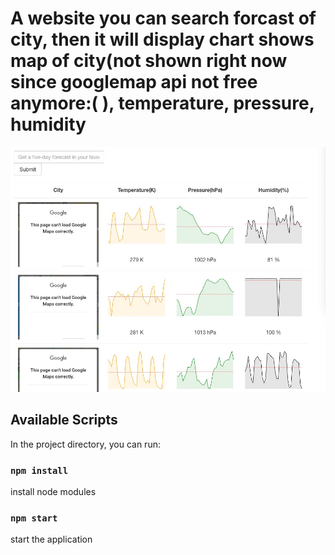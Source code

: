 # A website you can search forcast of city, then it will display chart shows map of city(not shown right now since googlemap api not free anymore:( ), temperature, pressure, humidity

![alt text](demo.jpg)

## Available Scripts
In the project directory, you can run:
### `npm install` 
install node modules
### `npm start`
start the application

